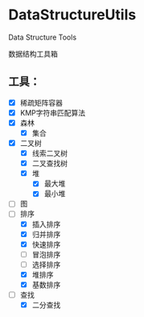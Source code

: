 # DataStructureUtils
Data Structure Tools

数据结构工具箱

## 工具：

- [X] 稀疏矩阵容器
- [X] KMP字符串匹配算法
- [x] 森林
    - [X] 集合
- [X] 二叉树
    - [X] 线索二叉树
    - [X] 二叉查找树
    - [X] 堆
        - [X] 最大堆
        - [X] 最小堆
- [ ] 图
- [ ] 排序
    - [X] 插入排序
    - [X] 归并排序
    - [X] 快速排序
    - [ ] 冒泡排序
    - [ ] 选择排序
    - [X] 堆排序
    - [X] 基数排序
- [ ] 查找
    - [X] 二分查找